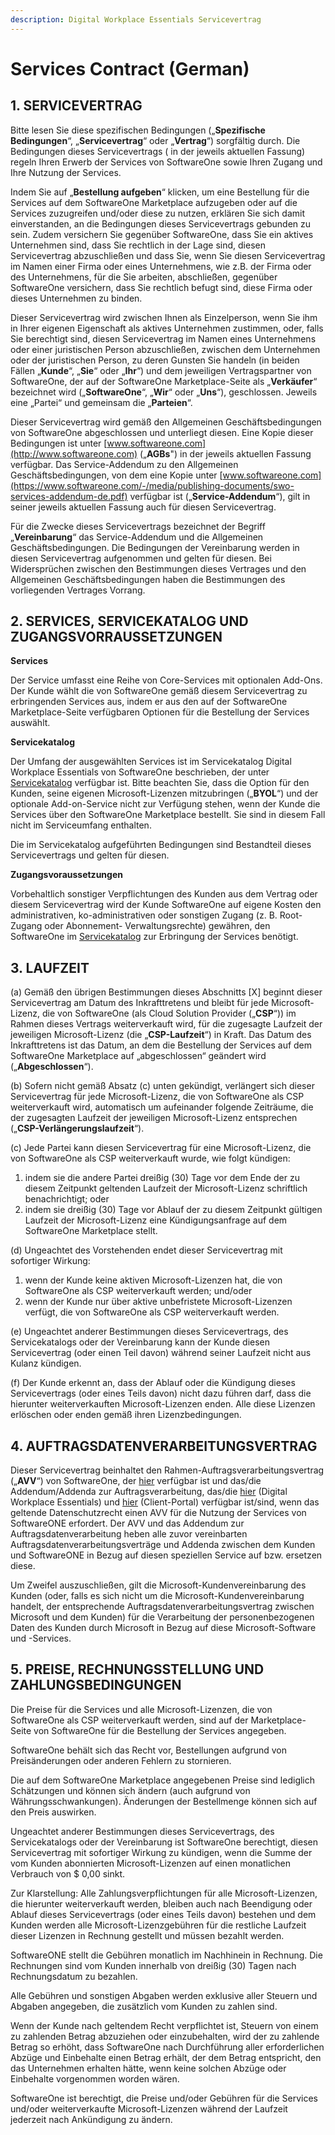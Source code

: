 ```yaml
---
description: Digital Workplace Essentials Servicevertrag
---
```


# Services Contract (German)

## 1. SERVICEVERTRAG

Bitte lesen Sie diese spezifischen Bedingungen („**Spezifische Bedingungen**“, „**Servicevertrag**“ oder „**Vertrag**“) sorgfältig durch. Die Bedingungen dieses Servicevertrags ( in der jeweils aktuellen Fassung) regeln Ihren Erwerb der Services von SoftwareOne sowie Ihren Zugang und Ihre Nutzung der Services.

Indem Sie auf „**Bestellung aufgeben**“ klicken, um eine Bestellung für die Services auf dem SoftwareOne Marketplace aufzugeben oder auf die Services zuzugreifen und/oder diese zu nutzen, erklären Sie sich damit einverstanden, an die Bedingungen dieses Servicevertrags gebunden zu sein. Zudem versichern Sie gegenüber SoftwareOne, dass Sie ein aktives Unternehmen sind, dass Sie rechtlich in der Lage sind, diesen Servicevertrag abzuschließen und dass Sie, wenn Sie diesen Servicevertrag im Namen einer Firma oder eines Unternehmens, wie z.B. der Firma oder des Unternehmens, für die Sie arbeiten, abschließen, gegenüber SoftwareOne versichern, dass Sie rechtlich befugt sind, diese Firma oder dieses Unternehmen zu binden.

Dieser Servicevertrag wird zwischen Ihnen als Einzelperson, wenn Sie ihm in Ihrer eigenen Eigenschaft als aktives Unternehmen zustimmen, oder, falls Sie berechtigt sind, diesen Servicevertrag im Namen eines Unternehmens oder einer juristischen Person abzuschließen, zwischen dem Unternehmen oder der juristischen Person, zu deren Gunsten Sie handeln (in beiden Fällen „**Kunde**“, „**Sie**“ oder „**Ihr**“) und dem jeweiligen Vertragspartner von SoftwareOne, der auf der SoftwareOne Marketplace-Seite als „**Verkäufer**“ bezeichnet wird („**SoftwareOne**“, „**Wir**“ oder „**Uns**“), geschlossen. Jeweils eine „Partei“ und gemeinsam die „**Parteien**“.

Dieser Servicevertrag wird gemäß den Allgemeinen Geschäftsbedingungen von SoftwareOne abgeschlossen und unterliegt diesen. Eine Kopie dieser Bedingungen ist unter [www.softwareone.com](http://www.softwareone.com) („**AGBs**") in der jeweils aktuellen Fassung verfügbar. Das Service-Addendum zu den Allgemeinen Geschäftsbedingungen, von dem eine Kopie unter [www.softwareone.com](https://www.softwareone.com/-/media/publishing-documents/swo-services-addendum-de.pdf) verfügbar ist („**Service-Addendum**“), gilt in seiner jeweils aktuellen Fassung auch für diesen Servicevertrag.

Für die Zwecke dieses Servicevertrags bezeichnet der Begriff „**Vereinbarung**“ das Service-Addendum und die Allgemeinen Geschäftsbedingungen. Die Bedingungen der Vereinbarung werden in diesen Servicevertrag aufgenommen und gelten für diesen. Bei Widersprüchen zwischen den Bestimmungen dieses Vertrages und den Allgemeinen Geschäftsbedingungen haben die Bestimmungen des vorliegenden Vertrages Vorrang.

## 2. SERVICES, SERVICEKATALOG UND ZUGANGSVORRAUSSETZUNGEN

**Services**

Der Service umfasst eine Reihe von Core-Services mit optionalen Add-Ons. Der Kunde wählt die von SoftwareOne gemäß diesem Servicevertrag zu erbringenden Services aus, indem er aus den auf der SoftwareOne Marketplace-Seite verfügbaren Optionen für die Bestellung der Services auswählt.

**Servicekatalog**

Der Umfang der ausgewählten Services ist im Servicekatalog Digital Workplace Essentials von SoftwareOne beschrieben, der unter [Servicekatalog](https://www.softwareone.com/-/media/publishing-documents/swo-digital-workplace-essentials-catalog-de.pdf) verfügbar ist. Bitte beachten Sie, dass die Option für den Kunden, seine eigenen Microsoft-Lizenzen mitzubringen („**BYOL**“) und der optionale Add-on-Service nicht zur Verfügung stehen, wenn der Kunde die Services über den SoftwareOne Marketplace bestellt. Sie sind in diesem Fall nicht im Serviceumfang enthalten.

Die im Servicekatalog aufgeführten Bedingungen sind Bestandteil dieses Servicevertrags und gelten für diesen.

**Zugangsvoraussetzungen**

&#x20;Vorbehaltlich sonstiger Verpflichtungen des Kunden aus dem Vertrag oder diesem Servicevertrag wird der Kunde SoftwareOne auf eigene Kosten den administrativen, ko-administrativen oder sonstigen Zugang (z. B. Root-Zugang oder Abonnement- Verwaltungsrechte) gewähren, den SoftwareOne im [Servicekatalog](https://www.softwareone.com/-/media/publishing-documents/swo-digital-workplace-essentials-catalog-de.pdf) zur Erbringung der Services benötigt. &#x20;

## 3. LAUFZEIT

(a) Gemäß den übrigen Bestimmungen dieses Abschnitts \[X] beginnt dieser Servicevertrag am Datum des Inkrafttretens und bleibt für jede Microsoft-Lizenz, die von SoftwareOne (als Cloud Solution Provider („**CSP**“)) im Rahmen dieses Vertrags weiterverkauft wird, für die zugesagte Laufzeit der jeweiligen Microsoft-Lizenz (die „**CSP-Laufzeit**“) in Kraft. Das Datum des Inkrafttretens ist das Datum, an dem die Bestellung der Services auf dem SoftwareOne Marketplace auf „abgeschlossen“ geändert wird („**Abgeschlossen**“).

(b) Sofern nicht gemäß Absatz (c) unten gekündigt, verlängert sich dieser Servicevertrag für jede Microsoft-Lizenz, die von SoftwareOne als CSP weiterverkauft wird, automatisch um aufeinander folgende Zeiträume, die der zugesagten Laufzeit der jeweiligen Microsoft-Lizenz entsprechen („**CSP-Verlängerungslaufzeit**“).

(c)  Jede Partei kann diesen Servicevertrag für eine Microsoft-Lizenz, die von SoftwareOne als CSP weiterverkauft wurde, wie folgt kündigen:

1. indem sie die andere Partei dreißig (30) Tage vor dem Ende der zu diesem Zeitpunkt geltenden Laufzeit der Microsoft-Lizenz schriftlich benachrichtigt; oder
2. indem sie dreißig (30) Tage vor Ablauf der zu diesem Zeitpunkt gültigen Laufzeit der Microsoft-Lizenz eine Kündigungsanfrage auf dem SoftwareOne Marketplace stellt.

(d) Ungeachtet des Vorstehenden endet dieser Servicevertrag mit sofortiger Wirkung:

1. wenn der Kunde keine aktiven Microsoft-Lizenzen hat, die von SoftwareOne als CSP weiterverkauft werden; und/oder
2. wenn der Kunde nur über aktive unbefristete Microsoft-Lizenzen verfügt, die von SoftwareOne als CSP weiterverkauft werden.

(e) Ungeachtet anderer Bestimmungen dieses Servicevertrags, des Servicekatalogs oder der Vereinbarung kann der Kunde diesen Servicevertrag (oder einen Teil davon) während seiner Laufzeit nicht aus Kulanz kündigen.

(f) Der Kunde erkennt an, dass der Ablauf oder die Kündigung dieses Servicevertrags (oder eines Teils davon) nicht dazu führen darf, dass die hierunter weiterverkauften Microsoft-Lizenzen enden. Alle diese Lizenzen erlöschen oder enden gemäß ihren Lizenzbedingungen.

## 4. AUFTRAGSDATENVERARBEITUNGSVERTRAG

Dieser Servicevertrag beinhaltet den Rahmen-Auftragsverarbeitungsvertrag („**AVV**“) von SoftwareOne, der [hier](https://www.softwareone.com/-/media/publishing-documents/swo-framework-dpa-customer-de.pdf) verfügbar ist und das/die Addendum/Addenda zur Auftragsverarbeitung, das/die [hier](https://www.softwareone.com/-/media/publishing-documents/swo-data-processing-addendum-digital-workplace-essentials-de.pdf) (Digital Workplace Essentials) und [hier](https://www.softwareone.com/-/media/publishing-documents/swo-data-processing-addendum-pyracloud-de.pdf) (Client-Portal) verfügbar ist/sind, wenn das geltende Datenschutzrecht einen AVV für die Nutzung der Services von SoftwareONE erfordert. Der AVV und das Addendum zur Auftragsdatenverarbeitung heben alle zuvor vereinbarten Auftragsdatenverarbeitungsverträge und Addenda zwischen dem Kunden und SoftwareONE in Bezug auf diesen speziellen Service auf bzw. ersetzen diese.

Um Zweifel auszuschließen, gilt die Microsoft-Kundenvereinbarung des Kunden (oder, falls es sich nicht um die Microsoft-Kundenvereinbarung handelt, der entsprechende Auftragsdatenverarbeitungsvertrag zwischen Microsoft und dem Kunden) für die Verarbeitung der personenbezogenen Daten des Kunden durch Microsoft in Bezug auf diese Microsoft-Software und -Services.

## 5. PREISE, RECHNUNGSSTELLUNG UND ZAHLUNGSBEDINGUNGEN

Die Preise für die Services und alle Microsoft-Lizenzen, die von SoftwareOne als CSP weiterverkauft werden, sind auf der Marketplace-Seite von SoftwareOne für die Bestellung der Services angegeben. &#x20;

SoftwareOne behält sich das Recht vor, Bestellungen aufgrund von Preisänderungen oder anderen Fehlern zu stornieren.

Die auf dem SoftwareOne Marketplace angegebenen Preise sind lediglich Schätzungen und können sich ändern (auch aufgrund von Währungsschwankungen). Änderungen der Bestellmenge können sich auf den Preis auswirken.

Ungeachtet anderer Bestimmungen dieses Servicevertrags, des Servicekatalogs oder der Vereinbarung ist SoftwareOne berechtigt, diesen Servicevertrag mit sofortiger Wirkung zu kündigen, wenn die Summe der vom Kunden abonnierten Microsoft-Lizenzen auf einen monatlichen Verbrauch von $ 0,00 sinkt.

Zur Klarstellung: Alle Zahlungsverpflichtungen für alle Microsoft-Lizenzen, die hierunter weiterverkauft werden, bleiben auch nach Beendigung oder Ablauf dieses Servicevertrags (oder eines Teils davon) bestehen und dem Kunden werden alle Microsoft-Lizenzgebühren für die restliche Laufzeit dieser Lizenzen in Rechnung gestellt und müssen bezahlt werden.

SoftwareONE stellt die Gebühren monatlich im Nachhinein in Rechnung. Die Rechnungen sind vom Kunden innerhalb von dreißig (30) Tagen nach Rechnungsdatum zu bezahlen.

Alle Gebühren und sonstigen Abgaben werden exklusive aller Steuern und Abgaben angegeben, die zusätzlich vom Kunden zu zahlen sind.

Wenn der Kunde nach geltendem Recht verpflichtet ist, Steuern von einem zu zahlenden Betrag abzuziehen oder einzubehalten, wird der zu zahlende Betrag so erhöht, dass SoftwareOne nach Durchführung aller erforderlichen Abzüge und Einbehalte einen Betrag erhält, der dem Betrag entspricht, den das Unternehmen erhalten hätte, wenn keine solchen Abzüge oder Einbehalte vorgenommen worden wären.

SoftwareOne ist berechtigt, die Preise und/oder Gebühren für die Services und/oder weiterverkaufte Microsoft-Lizenzen während der Laufzeit jederzeit nach Ankündigung zu ändern.

